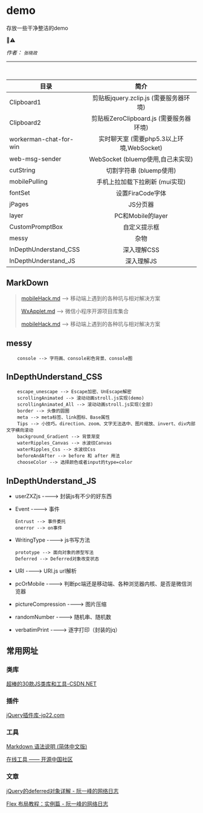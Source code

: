 # demo
存放一些干净整洁的demo

🐑⚠️

*作者： `张晓政`*

***

<p><br></p>

|   目录                      |     简介      |
| --------------------------- |:-------------:|
| Clipboard1                  | 剪贴板jquery.zclip.js  (需要服务器环境)    |
| Clipboard2                  | 剪贴板ZeroClipboard.js  (需要服务器环境)   |
| workerman-chat-for-win      | 实时聊天室  (需要php5.3以上环境,WebSocket) |
| web-msg-sender              | WebSocket  (bluemp使用,自己未实现)        |
| cutString                   | 切割字符串  (bluemp使用)                  |
| mobilePulling               | 手机上拉加载下拉刷新  (mui实现)             |
| fontSet                     | 设置FiraCode字体                         |
| jPages                      | JS分页器                                 |
| layer                       | PC和Mobile的layer                       |
| CustomPromptBox             | 自定义提示框                              |
| messy                       | 杂物                                    |
| InDepthUnderstand_CSS       | 深入理解CSS                              |
| InDepthUnderstand_JS        | 深入理解JS                               |



## MarkDown ##
>[mobileHack.md](https://github.com/KyleThanas/demo/blob/master/mobileHack.md#mobilehack) --> 移动端上遇到的各种坑与相对解决方案
>
>[WxApplet.md](https://github.com/KyleThanas/demo/blob/master/WxApplet.md#内容) --> 微信小程序开源项目库集合
>
>[mobileHack.md](https://github.com/KyleThanas/demo/blob/master/mobileHack.md#mobilehack) --> 移动端上遇到的各种坑与相对解决方案

## messy ##
        console --> 字符画、console彩色背景、console图

## InDepthUnderstand_CSS ##
        escape_unescape --> Escape加密、UnEscape解密
        scrollingAnimated --> 滚动动画stroll.js实现(demo)
        scrollingAnimated_All --> 滚动动画stroll.js实现(全部)
        border --> 头像的圆圈
        meta --> meta标签、link图标、Base属性
        Tips --> 小技巧。direction、zoom、文字无法选中、图片缩放、invert、div内部文字横向滚动
        background_Gradient --> 背景渐变
        waterRipples_Canvas --> 水波纹Canvas
        waterRipples_Css --> 水波纹Css
        beforeAndAfter --> before 和 after 用法
        chooseColor --> 选择颜色或者input的type=color

## InDepthUnderstand_JS ##
+   userZXZjs ----> 封装js有不少的好东西
+   Event ----> 事件

        Entrust --> 事件委托
        onerror --> on事件

+   WritingType ----> js书写方法

        prototype --> 面向对象的原型写法
        Deferred --> Deferred对象改变状态

+   URI ----> URI.js url解析
+   pcOrMobile ----> 判断pc端还是移动端、各种浏览器内核、是否是微信浏览器
+   pictureCompression ----> 图片压缩
+   randomNumber ----> 随机串、随机数
+   verbatimPrint ----> 逐字打印（封装的jq）

## 常用网址 ##

### 类库 ###
[超棒的30款JS类库和工具-CSDN.NET](http://www.csdn.net/article/2013-07-01/2816068-best-javascript-libraries-and-tools)



### 插件 ###
[jQuery插件库-jq22.com](http://www.jq22.com/)



### 工具 ###
[Markdown 语法说明 (简体中文版)](http://www.appinn.com/markdown/)

[在线工具 —— 开源中国社区](http://tool.oschina.net/)



### 文章 ###
[jQuery的deferred对象详解 - 阮一峰的网络日志](http://www.ruanyifeng.com/blog/2011/08/a_detailed_explanation_of_jquery_deferred_object.html)

[Flex 布局教程：实例篇 - 阮一峰的网络日志](http://www.ruanyifeng.com/blog/2015/07/flex-examples.html)


